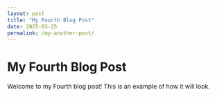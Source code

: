 ```yaml
---
layout: post
title: "My Fourth Blog Post"
date: 2025-03-25
permalink: /my-another-post/
---
```


# My Fourth Blog Post

Welcome to my Fourth blog post! This is an example of how it will look.
